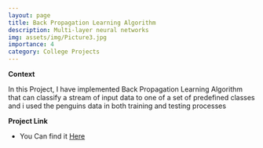 ```yaml
---
layout: page
title: Back Propagation Learning Algorithm
description: Multi-layer neural networks
img: assets/img/Picture3.jpg
importance: 4
category: College Projects
---
```


**Context**

In this Project, I have implemented Back Propagation Learning Algorithm that can classify a stream of input data to one of a set of predefined classes and i used the penguins data in both training and testing processes

**Project Link**
* You Can find it [Here](https://github.com/Minaaa01/Back-Propagation-Learning-Algorithm)
